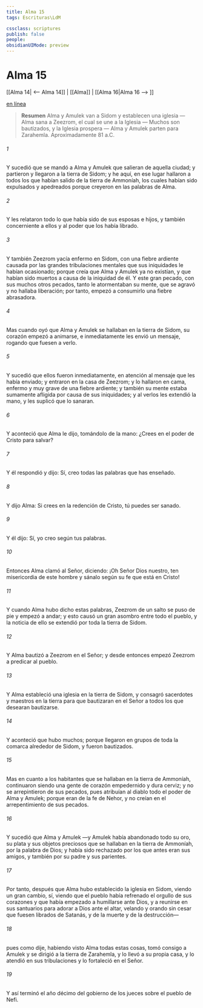 ```yaml
---
title: Alma 15
tags: Escrituras\LdM

cssclass: scriptures
publish: false
people:
obsidianUIMode: preview
---
```


# Alma 15
[[Alma 14| <-- Alma 14]] | [[Alma]] | [[Alma 16|Alma 16 --> ]]

[en línea](https://churchofjesuschrist.org/study/scriptures/bofm/alma/15?lang=spa)

> __Resumen__
Alma y Amulek van a Sidom y establecen una iglesia — Alma sana a Zeezrom, el cual se une a la Iglesia — Muchos son bautizados, y la Iglesia prospera — Alma y Amulek parten para Zarahemla. Aproximadamente 81 a.C.

###### 1 
Y sucedió que se mandó a Alma y Amulek que salieran de aquella ciudad; y partieron y llegaron a la tierra de Sidom; y he aquí, en ese lugar hallaron a todos los que habían salido de la tierra de Ammoníah, los cuales habían sido expulsados y apedreados porque creyeron en las palabras de Alma.

###### 2 
Y les relataron todo lo que había sido de sus esposas e hijos, y también concerniente a ellos y al poder que los había librado.

###### 3 
Y también Zeezrom yacía enfermo en Sidom, con una fiebre ardiente causada por las grandes tribulaciones mentales que sus iniquidades le habían ocasionado; porque creía que Alma y Amulek ya no existían, y que habían sido muertos a causa de la iniquidad de él. Y este gran pecado, con sus muchos otros pecados, tanto le atormentaban su mente, que se agravó y no hallaba liberación; por tanto, empezó a consumirlo una fiebre abrasadora.

###### 4 
Mas cuando oyó que Alma y Amulek se hallaban en la tierra de Sidom, su corazón empezó a animarse, e inmediatamente les envió un mensaje, rogando que fuesen a verlo.

###### 5 
Y sucedió que ellos fueron inmediatamente, en atención al mensaje que les había enviado; y entraron en la casa de Zeezrom; y lo hallaron en cama, enfermo y muy grave de una fiebre ardiente; y también su mente estaba sumamente afligida por causa de sus iniquidades; y al verlos les extendió la mano, y les suplicó que lo sanaran.

###### 6 
Y aconteció que Alma le dijo, tomándolo de la mano: ¿Crees en el poder de Cristo para salvar?

###### 7 
Y él respondió y dijo: Sí, creo todas las palabras que has enseñado.

###### 8 
Y dijo Alma: Si crees en la redención de Cristo, tú puedes ser sanado.

###### 9 
Y él dijo: Sí, yo creo según tus palabras.

###### 10 
Entonces Alma clamó al Señor, diciendo: ¡Oh Señor Dios nuestro, ten misericordia de este hombre y sánalo según su fe que está en Cristo!

###### 11 
Y cuando Alma hubo dicho estas palabras, Zeezrom de un salto se puso de pie y empezó a andar; y esto causó un gran asombro entre todo el pueblo, y la noticia de ello se extendió por toda la tierra de Sidom.

###### 12 
Y Alma bautizó a Zeezrom en el Señor; y desde entonces empezó Zeezrom a predicar al pueblo.

###### 13 
Y Alma estableció una iglesia en la tierra de Sidom, y consagró sacerdotes y maestros en la tierra para que bautizaran en el Señor a todos los que desearan bautizarse.

###### 14 
Y aconteció que hubo muchos; porque llegaron en grupos de toda la comarca alrededor de Sidom, y fueron bautizados.

###### 15 
Mas en cuanto a los habitantes que se hallaban en la tierra de Ammoníah, continuaron siendo una gente de corazón empedernido y dura cerviz; y no se arrepintieron de sus pecados, pues atribuían al diablo todo el poder de Alma y Amulek; porque eran de la fe de Nehor, y no creían en el arrepentimiento de sus pecados.

###### 16 
Y sucedió que Alma y Amulek —y Amulek había abandonado todo su oro, su plata y sus objetos preciosos que se hallaban en la tierra de Ammoníah, por la palabra de Dios; y había sido rechazado por los que antes eran sus amigos, y también por su padre y sus parientes.

###### 17 
Por tanto, después que Alma hubo establecido la iglesia en Sidom, viendo un gran cambio, sí, viendo que el pueblo había refrenado el orgullo de sus corazones y que había empezado a humillarse ante Dios, y a reunirse en sus santuarios para adorar a Dios ante el altar, velando y orando sin cesar que fuesen librados de Satanás, y de la muerte y de la destrucción—

###### 18 
pues como dije, habiendo visto Alma todas estas cosas, tomó consigo a Amulek y se dirigió a la tierra de Zarahemla, y lo llevó a su propia casa, y lo atendió en sus tribulaciones y lo fortaleció en el Señor.

###### 19 
Y así terminó el año décimo del gobierno de los jueces sobre el pueblo de Nefi.

